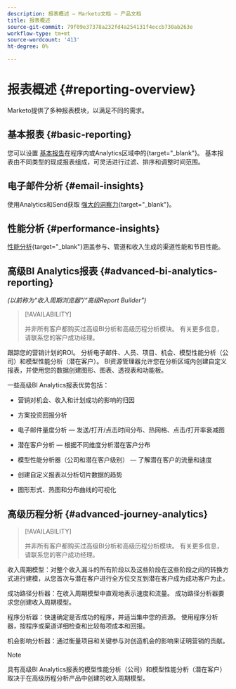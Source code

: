 ```yaml
---
description: 报表概述 — Marketo文档 — 产品文档
title: 报表概述
source-git-commit: 79f09e37378a232fd4a254131f4eccb730ab263e
workflow-type: tm+mt
source-wordcount: '413'
ht-degree: 0%

---
```



# 报表概述 {#reporting-overview}

Marketo提供了多种报表模块，以满足不同的需求。

## 基本报表 {#basic-reporting}

您可以设置 [基本报告](/help/marketo/product-docs/reporting/basic-reporting/report-types/report-type-overview.md)在程序内或Analytics区域中的{target=&quot;_blank&quot;}。 基本报表由不同类型的现成报表组成，可灵活进行过滤、排序和调整时间范围。

## 电子邮件分析 {#email-insights}

使用Analytics和Send获取 [强大的洞察力](/help/marketo/product-docs/reporting/email-insights/email-insights-overview.md){target=&quot;_blank&quot;}。

## 性能分析 {#performance-insights}

[性能分析](/help/marketo/product-docs/reporting/performance-insights/performance-insights-overview.md){target=&quot;_blank&quot;}涵盖参与、管道和收入生成的渠道性能和节目性能。

## 高级BI Analytics报表 {#advanced-bi-analytics-reporting}

_(以前称为“收入周期浏览器”/“高级Report Builder”)_

>[!AVAILABILITY]
>
>并非所有客户都购买过高级BI分析和高级历程分析模块。 有关更多信息，请联系您的客户成功经理。

跟踪您的营销计划的ROI。 分析电子邮件、人员、项目、机会、模型性能分析（公司）和模型性能分析（潜在客户）。 BI资源管理器允许您在分析区域内创建自定义报表，并使用您的数据创建图形、图表、透视表和功能板。

一些高级BI Analytics报表优势包括：

* 营销对机会、收入和计划成功的影响的归因

* 方案投资回报分析

* 电子邮件量度分析 — 发送/打开/点击时间分布、热网格、点击/打开率衰减图

* 潜在客户分析 — 根据不同维度分析潜在客户分布

* 模型性能分析器（公司和潜在客户级别） — 了解潜在客户的流量和速度

* 创建自定义报表以分析切片数据的趋势

* 图形形式、热图和分布曲线的可视化

## 高级历程分析 {#advanced-journey-analytics}

>[!AVAILABILITY]
>
>并非所有客户都购买过高级BI分析和高级历程分析模块。 有关更多信息，请联系您的客户成功经理。

收入周期模型：对整个收入漏斗的所有阶段以及这些阶段在这些阶段之间的转换方式进行建模，从您首次与潜在客户进行全方位交互到潜在客户成为成功客户为止。

成功路径分析器：在收入周期模型中直观地表示速度和流量。 成功路径分析器要求您创建收入周期模型。

程序分析器：快速确定是否成功的程序，并适当集中您的资源。 使用程序分析器，按程序或渠道详细检查和比较每项成本和回报。

机会影响分析器：通过衡量项目和关键参与对创造机会的影响来证明营销的贡献。

>[!NOTE]
>
>具有高级BI Analytics报表的模型性能分析（公司）和模型性能分析（潜在客户）取决于在高级历程分析产品中创建的收入周期模型。





